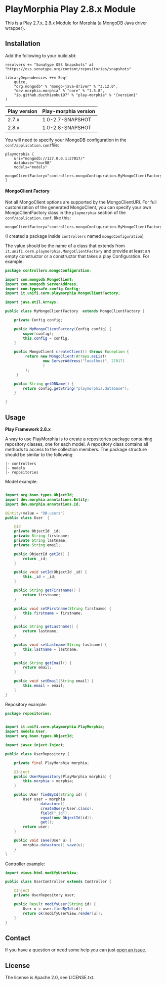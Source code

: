 PlayMorphia Play 2.8.x Module
=====================================

This is a Play 2.7.x, 2.8.x Module for [Morphia](https://github.com/MorphiaOrg/morphia)
(a MongoDB Java driver wrapper).

Installation
-----------

Add the following to your build.sbt:
    
    resolvers += "Sonatype OSS Snapshots" at "https://oss.sonatype.org/content/repositories/snapshots"

    libraryDependencies ++= Seq(
        guice,
        "org.mongodb" % "mongo-java-driver" % "3.12.0",
        "dev.morphia.morphia" % "core" % "1.5.8",
        "io.github.ducthienbui97" % "play-morphia" % "{version}"
    )


| Play version | Play-morphia version  |
|---|---|
|  2.7.x | 1.0-2.7-SNAPSHOT |
|  2.8.x | 1.0-2.8-SNAPSHOT |

You will need to specify your MongoDB configuration in the `conf/application.conf`file:

    playmorphia {
        uri="mongodb://127.0.0.1:27017/"
        database="YourDB"
        models="models"
        mongoClientFactory="controllers.mongoConfiguration.MyMongoClientFactory"
    }


#### MongoClient Factory

Not all MongoClient options are supported by the MongoClientURI.  For full customization of the generated MongoClient, you can specify your own MongoClientFactory class in the `playmorphia` section of the `conf/application.conf`, like this:

    mongoClientFactory="controllers.mongoConfiguration.MyMongoClientFactory"

(I created a package inside `controllers` named `mongoConfiguration`)

The value should be the name of a class that extends from `it.unifi.cerm.playmorphia.MongoClientFactory` and provide at least an empty constructor or a constructor that takes a play Configuration.  For example:

```java
package controllers.mongoConfiguration;

import com.mongodb.MongoClient;
import com.mongodb.ServerAddress;
import com.typesafe.config.Config;
import it.unifi.cerm.playmorphia.MongoClientFactory;

import java.util.Arrays;

public class MyMongoClientFactory  extends MongoClientFactory {

    private Config config;

    public MyMongoClientFactory(Config config) {
        super(config);
        this.config = config;
    }

    public MongoClient createClient() throws Exception {
         return new MongoClient(Arrays.asList(
                 new ServerAddress("localhost", 27017)
                 )
         );
     }

    public String getDBName() {
        return config.getString("playmorphia.database");
    }

}
```

Usage
-----

**Play Framework 2.8.x**

A way to use PlayMorphia is to create a repositories package containing repository classes, one for each model. A repository class contains all methods to access to the collection members.
The package structure should be similar to the following:
```
|- controllers
|- models
|- repositories
```

Model example:

```java

import org.bson.types.ObjectId;
import dev.morphia.annotations.Entity;
import dev.morphia.annotations.Id;

@Entity(value = "DB.users")
public class User  {

    @Id
    private ObjectId _id;
    private String firstname;
    private String lastname;
    private String email;

    public ObjectId getId() {
        return _id;
    }

    public void setId(ObjectId _id) {
        this._id = _id;
    }

    public String getFirstname() {
        return firstname;
    }

    public void setFirstname(String firstname) {
        this.firstname = firstname;
    }

    public String getLastname() {
        return lastname;
    }

    public void setLastname(String lastname) {
        this.lastname = lastname;
    }

    public String getEmail() {
        return email;
    }

    public void setEmail(String email) {
        this.email = email;
    }
}
```

Repository example:

```java
package repositories;
       

import it.unifi.cerm.playmorphia.PlayMorphia;
import models.User;
import org.bson.types.ObjectId;

import javax.inject.Inject;

public class UserRepository {

    private final PlayMorphia morphia;

    @Inject
    public UserRepository(PlayMorphia morphia) {
        this.morphia = morphia;
    }

    public User findById(String id) {
        User user = morphia.
                datastore().
                createQuery(User.class).
                field("_id").
                equal(new ObjectId(id)).
                get();
        return user;
    }

    public void save(User u) {
        morphia.datastore().save(u);
    }
}
```

Controller example:

```java
import views.html.modifyUserView;

public class UserController extends Controller {

    @Inject
    private UserRepository user;

    public Result modifyUser(String id) {
        User u = user.findById(id);
        return ok(modifyUserView.render(u));
    }
}
```


Contact
-------

If you have a question or need some help you can just [open an issue](https://github.com/morellik/play-morphia/issues). 

License
-------

The license is Apache 2.0, see LICENSE.txt.
